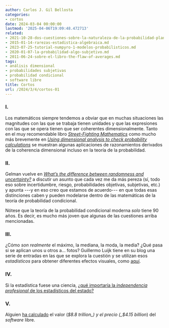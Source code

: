 ```yaml
---
author: Carlos J. Gil Bellosta
categories:
- cortos
date: 2024-03-04 00:00:00
lastmod: '2025-04-06T19:09:48.472713'
related:
- 2021-10-28-dos-cuestiones-sobre-la-naturaleza-de-la-probabilidad-planteadas-por-keynes-en-1921-pero-que-siguen-hoy-igual-de-vigentes.md
- 2015-01-14-rarezas-estadistica-algebraica.md
- 2023-07-25-tutorial-numpyro-1-modelos-probabilisticos.md
- 2020-01-07-la-probabilidad-algo-subjetivo.md
- 2011-06-24-sobre-el-libro-the-flaw-of-averages.md
tags:
- análisis dimensional
- probabilidades subjetivas
- probabilidad condicional
- software libre
title: Cortos
url: /2024/3/4/cortos-01
---
```


### I.

Los matemáticos siempre tendemos a obviar que en muchas situaciones las magnitudes con las que se trabaja tienen unidades y que las expresiones con las que se opera tienen que ser coherentes dimensionalmente. Tanto en el muy recomendable libro
[_Street-Fighting Mathematics_](https://sept.mit.edu/sites/default/files/Streetfighting%20Mathematics.pdf) como mucho más brevemente en
[_Using dimensional analysis to check probability calculations_](https://www.johndcook.com/blog/2023/11/08/probability-dimensional-analysis/) se muestran algunas aplicaciones de razonamientos derivados de la coherencia dimensional incluso en la teoría de la probabilidad.

### II.

Gelman vuelve en [_What’s the difference between randomness and uncertainty?_](https://statmodeling.stat.columbia.edu/2016/02/06/probability-and-probability/) a discutir un asunto que cada vez me da más pereza (sí, todo eso sobre incertidumbre, riesgo, probabilidades objetivas, subjetivas, etc.) y apunta ---y en eso creo que estamos de acuerdo--- en que todas esas distinciones caben y pueden modelarse dentro de las matemáticas de la teoría de probabilidad condicional.

Nótese que la teoría de la probabilidad condicional moderna _solo_ tiene 90 años. Es decir, es mucho más joven que algunas de las cuestiones arriba mencionadas.

### III.

¿Cómo _son realmente_ el máximo, la mediana, la moda, la media? ¿Qué pasa si se aplican unos u otros a... fotos? Guillermo Luijk tiene en su blog una serie de entradas en las que se explora la cuestión y se utilizan esos _estadísticos_ para obtener diferentes efectos visuales, como
[aquí](https://www.overfitting.net/2022/01/acumulando-luz-en-raw.html).


### IV.

Si la estadística fuese una ciencia, [¿qué importaría la _independencia profesional_ de los estadísticos del estado?](https://torres.epv.uniovi.es/centon/codigo-buenas-practicas-estadisticas.html)


### V.

Alguien [ha calculado](https://papers.ssrn.com/sol3/papers.cfm?abstract_id=4693148) el valor (_$8.8 trillion_) y el precio (_$4.15 billion_) del _software_ libre.